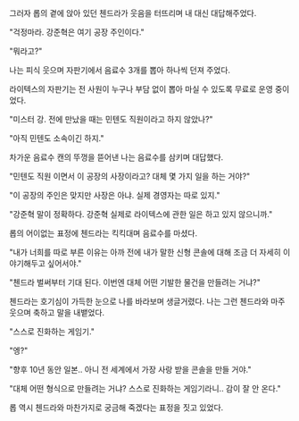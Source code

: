 그러자 롭의 곁에 앉아 있던 첸드라가 웃음을 터뜨리며 내 대신 대답해주었다.

"걱정마라. 강준혁은 여기 공장 주인이다."

"뭐라고?"

나는 피식 웃으며 자판기에서 음료수 3개를 뽑아 하나씩 던져 주었다.

라이텍스의 자판기는 전 사원이 누구나 부담 없이 뽑아 마실 수 있도록 무료로 운영 중이었다.

"미스터 강. 전에 만났을 때는 민텐도 직원이라고 하지 않았나?"

"아직 민텐도 소속이긴 하지."

차가운 음료수 캔의 뚜껑을 뜯어낸 나는 음료수를 삼키며 대답했다.

"민텐도 직원 이면서 이 공장의 사장이라고? 대체 몇 가지 일을 하는 거야?"

"이 공장의 주인은 맞지만 사장은 아냐. 실제 경영자는 따로 있지."

"강준혁 말이 정확하다. 강준혁 실제로 라이텍스에 관한 일은 하고 있지 않으니까."

롭의 어이없는 표정에 첸드라는 킥킥대며 음료수를 마셨다.

"내가 너희를 따로 부른 이유는 아까 전에 내가 말한 신형 콘솔에 대해 조금 더 자세히 이야기해두고 싶어서야."

"첸드라 벌써부터 기대 된다. 이번엔 대체 어떤 기발한 물건을 만들려는 거냐?"

첸드라는 호기심이 가득한 눈으로 나를 바라보며 생글거렸다. 나는 그런 첸드라와 마주 웃으며 축하고 말을 내뱉었다.

"스스로 진화하는 게임기."

"엥?"

"향후 10년 동안 일본.. 아니 전 세계에서 가장 사랑 받을 콘솔을 만들 거야."

"대체 어떤 형식으로 만들려는 거냐? 스스로 진화하는 게임기라니.. 감이 잘 안 온다."

롭 역시 첸드라와 마찬가지로 궁금해 죽겠다는 표정을 짓고 있었다. 
